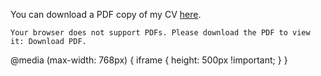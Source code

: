You can download a PDF copy of my CV [here](/assets/files/ShindeAnkitaRaja-resume.pdf).


  
    Your browser does not support PDFs. Please download the PDF to view it: Download PDF.
  



  @media (max-width: 768px) {
    iframe {
      height: 500px !important;
    }
  }